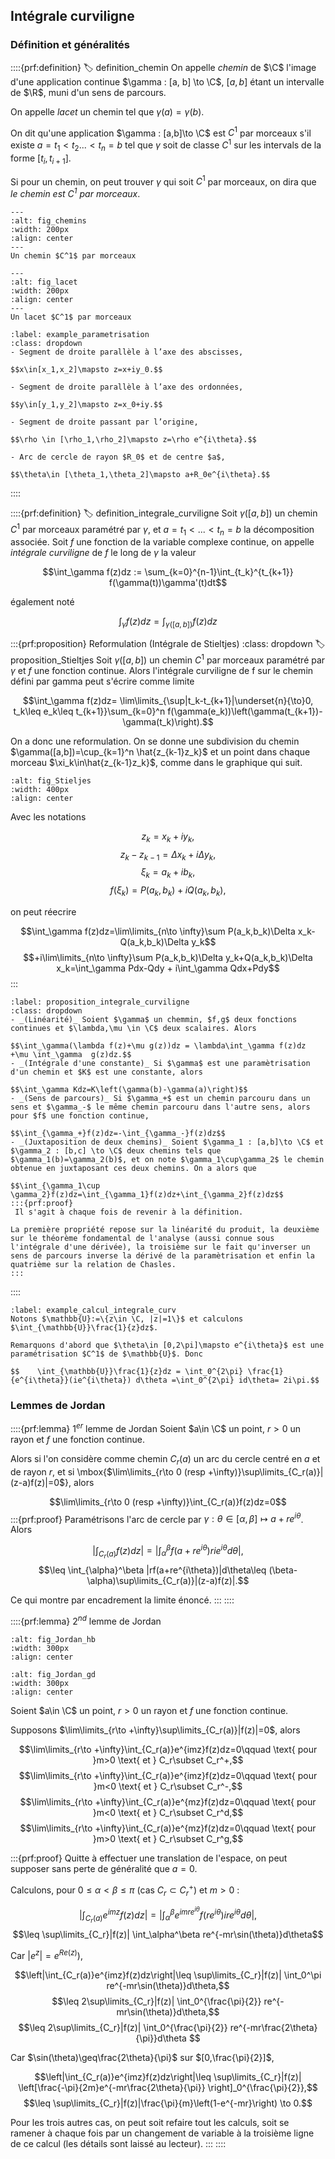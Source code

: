 ## Intégrale curviligne

$\newcommand{\R}{\mathbb{R}}$
$\newcommand{\Q}{\mathbb{Q}}$
$\newcommand{\N}{\mathbb{N}}$
$\newcommand{\C}{\mathbb{C}}$
$\newcommand{\Z}{\mathbb{Z}}$

### Définition et généralités

::::{prf:definition}
:label: definition_chemin
On appelle _chemin_ de $\C$ l'image d'une application continue $\gamma : [a, b] \to \C$, $[a, b]$  étant un intervalle de $\R$, muni d'un sens de parcours. 

On appelle _lacet_ un chemin tel que $\gamma(a)=\gamma(b)$.

On dit qu'une application $\gamma : [a,b]\to \C$ est $C^1$ par morceaux s'il existe $a=t_1<t_2...<t_n=b$ tel que $\gamma$ soit de classe $C^1$ sur les intervals de la forme $[t_i,t_{i+1}]$.

Si pour un chemin, on peut trouver $\gamma$ qui soit $C^1$ par morceaux, on dira que _le chemin est $C^1$ par morceaux_.

```{figure} chemin.png
---
:alt: fig_chemins
:width: 200px
:align: center
---
Un chemin $C^1$ par morceaux
```

```{figure} lacet.png
---
:alt: fig_lacet
:width: 200px
:align: center
---
Un lacet $C^1$ par morceaux
```

```{prf:example} Exemple de chemin et leur paramétrisation :
:label: example_parametrisation
:class: dropdown
- Segment de droite parallèle à l’axe des abscisses,

$$x\in[x_1,x_2]\mapsto z=x+iy_0.$$

- Segment de droite parallèle à l’axe des ordonnées,

$$y\in[y_1,y_2]\mapsto z=x_0+iy.$$

- Segment de droite passant par l’origine,

$$\rho \in [\rho_1,\rho_2]\mapsto z=\rho e^{i\theta}.$$

- Arc de cercle de rayon $R_0$ et de centre $a$,

$$\theta\in [\theta_1,\theta_2]\mapsto a+R_0e^{i\theta}.$$
```




::::




::::{prf:definition}
:label: definition_integrale_curviligne
Soit $\gamma([a,b])$ un chemin $C^1$ par morceaux paramétré par $\gamma$, et $a=t_1<...<t_n=b$ la décomposition associée. Soit $f$ une fonction de la variable complexe continue, on appelle _intégrale curviligne_ de $f$ le long de $\gamma$ la valeur

$$\int_\gamma f(z)dz := \sum_{k=0}^{n-1}\int_{t_k}^{t_{k+1}} f(\gamma(t))\gamma'(t)dt$$

également noté

$$\int_\gamma f(z)dz =\int_{\gamma([a,b])} f(z)dz  $$

:::{prf:proposition} Reformulation (Intégrale de Stieltjes)
:class: dropdown
:label: proposition_Stieltjes
Soit $\gamma([a,b])$ un chemin $C^1$ par morceaux paramétré par $\gamma$ et $f$ une fonction continue. Alors l'intégrale curviligne de f sur le chemin défini par gamma peut s'écrire comme limite 

$$\int_\gamma f(z)dz= \lim\limits_{\sup|t_k-t_{k+1}|\underset{n}{\to}0, t_k\leq e_k\leq t_{k+1}}\sum_{k=0}^n f(\gamma(e_k))\left(\gamma(t_{k+1})-\gamma(t_k)\right).$$

On a donc une reformulation. On se donne une subdivision du chemin $\gamma([a,b])=\cup_{k=1}^n \hat{z_{k-1}z_k}$ et un point dans chaque morceau $\xi_k\in\hat{z_{k-1}z_k}$, comme dans le graphique qui suit.
```{image} Stieljes.png
:alt: fig_Stieljes
:width: 400px
:align: center
```
Avec les notations 

$$z_k =x_k+iy_k,$$
$$z_k −z_{k−1} = \Delta x_k +i\Delta y_k,$$
$$\xi_k =a_k+ib_k,$$
$$f(\xi_k) = P(a_k,b_k)+iQ(a_k,b_k),$$

on peut réecrire 

$$\int_\gamma f(z)dz=\lim\limits_{n\to \infty}\sum P(a_k,b_k)\Delta x_k-Q(a_k,b_k)\Delta y_k$$
$$+i\lim\limits_{n\to \infty}\sum P(a_k,b_k)\Delta y_k+Q(a_k,b_k)\Delta x_k=\int_\gamma Pdx-Qdy + i\int_\gamma Qdx+Pdy$$
:::

```{prf:proposition} propriétés de l'intégrale curviligne
:label: proposition_integrale_curviligne
:class: dropdown
- _(Linéarité)_ Soient $\gamma$ un chemmin, $f,g$ deux fonctions continues et $\lambda,\mu \in \C$ deux scalaires. Alors

$$\int_\gamma(\lambda f(z)+\mu g(z))dz = \lambda\int_\gamma f(z)dz +\mu \int_\gamma  g(z)dz.$$
- _(Intégrale d'une constante)_ Si $\gamma$ est une paramètrisation d'un chemin et $K$ est une constante, alors 

$$\int_\gamma Kdz=K\left(\gamma(b)-\gamma(a)\right)$$
- _(Sens de parcours)_ Si $\gamma_+$ est un chemin parcouru dans un sens et $\gamma_-$ le même chemin parcouru dans l'autre sens, alors pour $f$ une fonction continue,

$$\int_{\gamma_+}f(z)dz=-\int_{\gamma_-}f(z)dz$$
- _(Juxtaposition de deux chemins)_ Soient $\gamma_1 : [a,b]\to \C$ et $\gamma_2 : [b,c] \to \C$ deux chemins tels que $\gamma_1(b)=\gamma_2(b)$, et on note $\gamma_1\cup\gamma_2$ le chemin obtenue en juxtaposant ces deux chemins. On a alors que

$$\int_{\gamma_1\cup \gamma_2}f(z)dz=\int_{\gamma_1}f(z)dz+\int_{\gamma_2}f(z)dz$$
:::{prf:proof}
 Il s'agit à chaque fois de revenir à la définition.

La première propriété repose sur la linéarité du produit, la deuxième sur le théorème fondamental de l'analyse (aussi connue sous l'intégrale d'une dérivée), la troisième sur le fait qu'inverser un sens de parcours inverse la dérivé de la paramètrisation et enfin la quatrième sur la relation de Chasles.
:::
```

::::

```{prf:example} Exemple de calcul :
:label: example_calcul_integrale_curv
Notons $\mathbb{U}:=\{z\in \C, |z|=1\}$ et calculons $\int_{\mathbb{U}}\frac{1}{z}dz$.

Remarquons d'abord que $\theta\in [0,2\pi]\mapsto e^{i\theta}$ est une paramétrisation $C^1$ de $\mathbb{U}$. Donc

$$    \int_{\mathbb{U}}\frac{1}{z}dz = \int_0^{2\pi} \frac{1}{e^{i\theta}}(ie^{i\theta}) d\theta =\int_0^{2\pi} id\theta= 2i\pi.$$
```

### Lemmes de Jordan

::::{prf:lemma} $1^{er}$ lemme de Jordan
Soient $a\in \C$ un point, $r>0$ un rayon et $f$ une fonction continue.

Alors si l'on considère comme chemin $C_r(a)$ un arc du cercle centré en $a$ et de rayon $r$, et si \mbox{$\lim\limits_{r\to 0 (resp +\infty)}\sup\limits_{C_r(a)}|(z-a)f(z)|=0$}, alors

$$\lim\limits_{r\to 0 (resp +\infty)}\int_{C_r(a)}f(z)dz=0$$
:::{prf:proof}
Paramétrisons l'arc de cercle par $\gamma : \theta\in [\alpha,\beta] \mapsto a+re^{i\theta}$. Alors

$$\left|\int_{C_r(a)}f(z)dz\right|=\left|\int_{\alpha}^\beta f(a+re^{i\theta})rie^{i\theta}d\theta\right|,$$
$$\leq \int_{\alpha}^\beta |rf(a+re^{i\theta})|d\theta\leq (\beta-\alpha)\sup\limits_{C_r(a)}|(z-a)f(z)|.$$

Ce qui montre par encadrement la limite énoncé.
:::
::::


::::{prf:lemma} $2^{nd}$ lemme de Jordan
```{image} Jordan_hb.png
:alt: fig_Jordan_hb
:width: 300px
:align: center
```
```{image} Jordan_gd.png
:alt: fig_Jordan_gd
:width: 300px
:align: center
```

Soient $a\in \C$ un point, $r>0$ un rayon et $f$ une fonction continue.

Supposons $\lim\limits_{r\to +\infty}\sup\limits_{C_r(a)}|f(z)|=0$, alors

$$\lim\limits_{r\to +\infty}\int_{C_r(a)}e^{imz}f(z)dz=0\qquad \text{ pour }m>0 \text{ et } C_r\subset C_r^+,$$
$$\lim\limits_{r\to +\infty}\int_{C_r(a)}e^{imz}f(z)dz=0\qquad \text{ pour }m<0 \text{ et } C_r\subset C_r^-,$$
$$\lim\limits_{r\to +\infty}\int_{C_r(a)}e^{mz}f(z)dz=0\qquad \text{ pour }m<0 \text{ et } C_r\subset C_r^d,$$
$$\lim\limits_{r\to +\infty}\int_{C_r(a)}e^{mz}f(z)dz=0\qquad \text{ pour }m>0 \text{ et } C_r\subset C_r^g,$$

:::{prf:proof}
Quitte à effectuer une translation de l'espace, on peut supposer sans perte de généralité que $a=0$.

Calculons, pour $0\leq \alpha<\beta\leq \pi$ (cas $C_r\subset C_r^+$) et $m>0$ :

$$\left|\int_{C_r(a)}e^{imz}f(z)dz\right|=\left|\int_\alpha^\beta e^{imre^{i\theta}}f(re^{i\theta})ire^{i\theta}d\theta\right|,$$
$$\leq \sup\limits_{C_r}|f(z)| \int_\alpha^\beta re^{-mr\sin(\theta)}d\theta$$

Car $|e^{z}|=e^{Re(z)}),$

$$\left|\int_{C_r(a)}e^{imz}f(z)dz\right|\leq \sup\limits_{C_r}|f(z)| \int_0^\pi re^{-mr\sin(\theta)}d\theta,$$
$$\leq 2\sup\limits_{C_r}|f(z)| \int_0^{\frac{\pi}{2}} re^{-mr\sin(\theta)}d\theta,$$
$$\leq 2\sup\limits_{C_r}|f(z)| \int_0^{\frac{\pi}{2}} re^{-mr\frac{2\theta}{\pi}}d\theta $$

Car $\sin(\theta)\geq\frac{2\theta}{\pi}$ sur $[0,\frac{\pi}{2}]$,

$$\left|\int_{C_r(a)}e^{imz}f(z)dz\right|\leq \sup\limits_{C_r}|f(z)| \left[\frac{-\pi}{2m}e^{-mr\frac{2\theta}{\pi}} \right]_0^{\frac{\pi}{2}},$$
$$\leq \sup\limits_{C_r}|f(z)|\frac{\pi}{m}\left(1-e^{-mr}\right) \to 0.$$

Pour les trois autres cas, on peut soit refaire tout les calculs, soit se ramener à chaque fois par un changement de variable à la troisième ligne de ce calcul (les détails sont laissé au lecteur).
:::
::::

